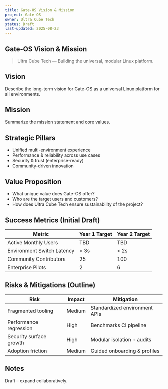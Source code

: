 ```yaml
---
title: Gate-OS Vision & Mission
project: Gate-OS
owner: Ultra Cube Tech
status: Draft
last-updated: 2025-08-23
---
```


## Gate-OS Vision & Mission

> Ultra Cube Tech — Building the universal, modular Linux platform.

## Vision

Describe the long-term vision for Gate-OS as a universal Linux platform for all environments.

## Mission

Summarize the mission statement and core values.

## Strategic Pillars

- Unified multi-environment experience
- Performance & reliability across use cases
- Security & trust (enterprise-ready)
- Community-driven innovation

## Value Proposition

- What unique value does Gate-OS offer?
- Who are the target users and customers?
- How does Ultra Cube Tech ensure sustainability of the project?

## Success Metrics (Initial Draft)

| Metric | Year 1 Target | Year 2 Target |
|--------|---------------|---------------|
| Active Monthly Users | TBD | TBD |
| Environment Switch Latency | < 3s | < 2s |
| Community Contributors | 25 | 100 |
| Enterprise Pilots | 2 | 6 |

## Risks & Mitigations (Outline)

| Risk | Impact | Mitigation |
|------|--------|-----------|
| Fragmented tooling | Medium | Standardized environment APIs |
| Performance regression | High | Benchmarks CI pipeline |
| Security surface growth | High | Modular isolation + audits |
| Adoption friction | Medium | Guided onboarding & profiles |

## Notes

Draft – expand collaboratively.
